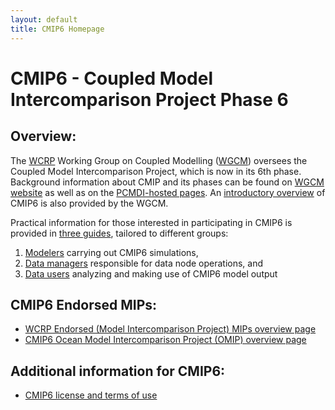 ```yaml
---
layout: default
title: CMIP6 Homepage
---
```


# CMIP6 - Coupled Model Intercomparison Project Phase 6

## Overview:
The [WCRP][WCRP] Working Group on Coupled Modelling ([WGCM][WGCM]) oversees the
Coupled Model Intercomparison Project, which is now in its 6th phase. Background
information about CMIP and its phases can be found on [WGCM website][WGCM]
as well as on the [PCMDI-hosted pages][MIPs]. An [introductory overview][WCRP-CMIP6]
of CMIP6 is also provided by the WGCM.

Practical information for those interested in participating in CMIP6 is provided
in [three guides][cmip6GuideHomepage], tailored to different groups:

1. [Modelers][modelers] carrying out CMIP6 simulations,
1. [Data managers][dataManagers] responsible for data node operations, and
1. [Data users][dataUsers] analyzing and making use of CMIP6 model output

## CMIP6 Endorsed MIPs:
 * [WCRP Endorsed (Model Intercomparison Project) MIPs overview page][WCRPEndorsedMIPs]
 * [CMIP6 Ocean Model Intercomparison Project (OMIP) overview page][OMIP]

## Additional information for CMIP6:
 * [CMIP6 license and terms of use][termsOfUse]

[WCRP]: https://www.wcrp-climate.org
[WGCM]: https://www.wcrp-climate.org/wgcm-overview
[MIPs]: https://pcmdi.llnl.gov/mips
[WCRP-CMIP6]: https://www.wcrp-climate.org/wgcm-cmip/wgcm-cmip6
[cmip6GuideHomepage]: Guide/
[modelers]: Guide/modelers.html
[dataManagers]: Guide/dataManagers.html
[dataUsers]: Guide/dataUsers.html
[WCRPEndorsedMIPs]: https://www.wcrp-climate.org/modelling-wgcm-mip-catalogue/modelling-wgcm-cmip6-endorsed-mips
[OMIP]: OMIP/
[termsOfUse]: TermsOfUse/
